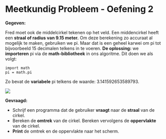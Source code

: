 # Meetkundig Probleem - Oefening 2

**Gegeven:**

Fred moet ook de middelcirkel tekenen op het veld. Een middencirkel heeft een **straal of radius van 9.15 meter.** 
Om deze berekening zo accuraat al mogelijk te maken, gebruiken we pi. Maar dat is een geheel karwei om pi tot bijvoorbeeld 15 decimalen telkens in te voeren. 
**De oplossing:** we **importeren** pi via de **math-bibliotheek** in ons algoritme. Dit doen we als volgt: 

```
import math 
pi = math.pi 
```
Zo bevat de **variabele** pi telkens de waarde: 3.141592653589793. 

<img src="https://pbs.twimg.com/profile_images/770903539463909376/8ZHqA88S_400x400.jpg"/>


**Gevraagd:**

* Schrijf een programma dat de gebruiker **vraagt** naar de **straal** van de cirkel. 
* Bereken de **omtrek** van de cirkel. Bereken vervolgens de **oppervlakte** van de cirkel. 
* **Print** de omtrek en de oppervlakte naar het scherm. 
